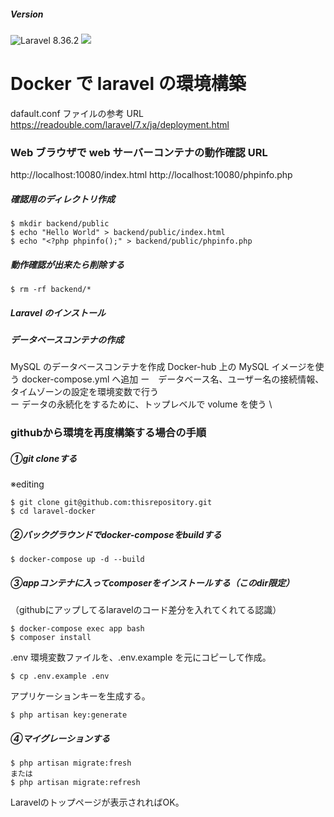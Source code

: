##### Version

![Laravel 8.36.2](https://img.shields.io/badge/Laravel-8.x-red)
<img src="https://img.shields.io/badge/-Docker-EEE.svg?logo=docker&style=flat">

# Docker で laravel の環境構築


dafault.conf ファイルの参考 URL
https://readouble.com/laravel/7.x/ja/deployment.html

### Web ブラウザで web サーバーコンテナの動作確認 URL

http://localhost:10080/index.html
http://localhost:10080/phpinfo.php

##### 確認用のディレクトリ作成

```
$ mkdir backend/public
$ echo "Hello World" > backend/public/index.html
$ echo "<?php phpinfo();" > backend/public/phpinfo.php

```

##### 動作確認が出来たら削除する

```
$ rm -rf backend/*

```

##### Laravel のインストール

##### データベースコンテナの作成

MySQL のデータベースコンテナを作成
Docker-hub 上の MySQL イメージを使う
docker-compose.yml へ追加
ー　データベース名、ユーザー名の接続情報、タイムゾーンの設定を環境変数で行う \
ー データの永続化をするために、トップレベルで volume を使う \

### githubから環境を再度構築する場合の手順

##### ①git cloneする

※editing
```
$ git clone git@github.com:thisrepository.git
$ cd laravel-docker
```


##### ②バックグラウンドでdocker-composeをbuildする

```
$ docker-compose up -d --build
```



##### ③appコンテナに入ってcomposerをインストールする（このdir限定）
（githubにアップしてるlaravelのコード差分を入れてくれてる認識）

```
$ docker-compose exec app bash
$ composer install
```

.env 環境変数ファイルを、.env.example を元にコピーして作成。

```
$ cp .env.example .env
```

アプリケーションキーを生成する。

```
$ php artisan key:generate
```


##### ④マイグレーションする

```
$ php artisan migrate:fresh
または
$ php artisan migrate:refresh
```

Laravelのトップページが表示されればOK。
